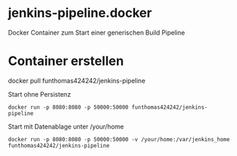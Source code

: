 # jenkins-pipeline.docker
Docker Container zum Start einer generischen Build Pipeline


# Container erstellen
docker pull funthomas424242/jenkins-pipeline

Start ohne Persistenz
```
docker run -p 8080:8080 -p 50000:50000 funthomas424242/jenkins-pipeline
```
Start mit Datenablage unter /your/home
```
docker run -p 8080:8080 -p 50000:50000 -v /your/home:/var/jenkins_home funthomas424242/jenkins-pipeline
```

